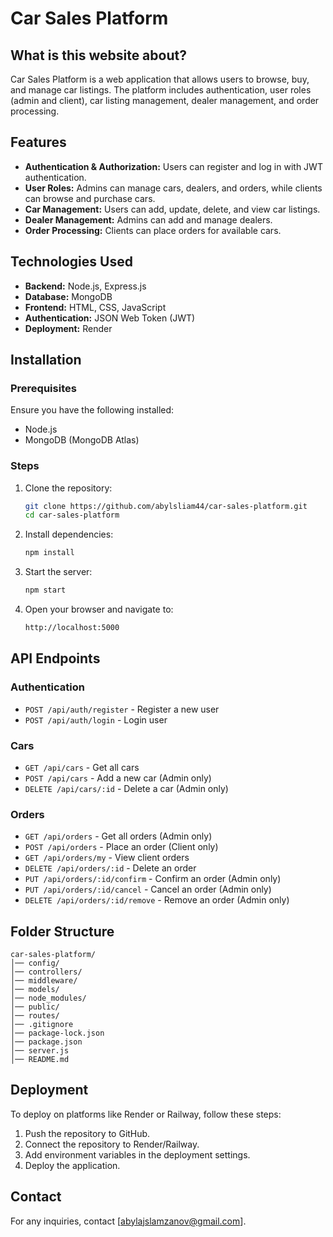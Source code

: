 # Car Sales Platform

## What is this website about?
Car Sales Platform is a web application that allows users to browse, buy, and manage car listings. The platform includes authentication, user roles (admin and client), car listing management, dealer management, and order processing.

## Features
- **Authentication & Authorization:** Users can register and log in with JWT authentication.
- **User Roles:** Admins can manage cars, dealers, and orders, while clients can browse and purchase cars.
- **Car Management:** Users can add, update, delete, and view car listings.
- **Dealer Management:** Admins can add and manage dealers.
- **Order Processing:** Clients can place orders for available cars.

## Technologies Used
- **Backend:** Node.js, Express.js
- **Database:** MongoDB
- **Frontend:** HTML, CSS, JavaScript
- **Authentication:** JSON Web Token (JWT)
- **Deployment:** Render

## Installation
### Prerequisites
Ensure you have the following installed:
- Node.js
- MongoDB (MongoDB Atlas)

### Steps
1. Clone the repository:
   ```sh
   git clone https://github.com/abylsliam44/car-sales-platform.git
   cd car-sales-platform
   ```
2. Install dependencies:
   ```sh
   npm install
   ```
3. Start the server:
   ```sh
   npm start
   ```
4. Open your browser and navigate to:
   ```sh
   http://localhost:5000
   ```

## API Endpoints
### Authentication
- `POST /api/auth/register` - Register a new user
- `POST /api/auth/login` - Login user

### Cars
- `GET /api/cars` - Get all cars
- `POST /api/cars` - Add a new car (Admin only)
- `DELETE /api/cars/:id` - Delete a car (Admin only)

### Orders
- `GET /api/orders` - Get all orders (Admin only)
- `POST /api/orders` - Place an order (Client only)
- `GET /api/orders/my` - View client orders
- `DELETE /api/orders/:id` - Delete an order
- `PUT /api/orders/:id/confirm` - Confirm an order (Admin only)
- `PUT /api/orders/:id/cancel` - Cancel an order (Admin only)
- `DELETE /api/orders/:id/remove` - Remove an order (Admin only)

## Folder Structure
```
car-sales-platform/
│── config/
│── controllers/
│── middleware/
│── models/
│── node_modules/
│── public/
│── routes/
│── .gitignore
│── package-lock.json
│── package.json
│── server.js
│── README.md
```

## Deployment
To deploy on platforms like Render or Railway, follow these steps:
1. Push the repository to GitHub.
2. Connect the repository to Render/Railway.
3. Add environment variables in the deployment settings.
4. Deploy the application.

## Contact
For any inquiries, contact [abylajslamzanov@gmail.com].

